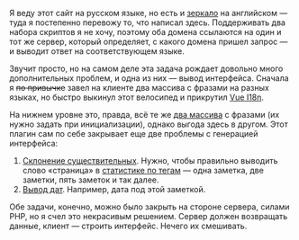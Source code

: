 ﻿Я веду этот сайт на русском языке, но есть и [зеркало](https://kostyanetsky.me) на английском — туда я постепенно перевожу то, что написал здесь. Поддерживать два набора скриптов я не хочу, поэтому оба домена ссылаются на один и тот же сервер, который определяет, с какого домена пришел запрос — и выводит ответ на соответствующем языке.

Звучит просто, но на самом деле эта задача рождает довольно много дополнительных проблем, и одна из них — вывод интерфейса. Сначала я <s>по привычке</s> завел на клиенте два массива с фразами на разных языках, но быстро выкинул этот велосипед и прикрутил [Vue I18n](https://www.npmjs.com/package/vue-i18n).

На нижнем уровне это, правда, всё те же [два массива](https://kazupon.github.io/vue-i18n/guide/formatting.html#named-formatting) с фразами (их нужно задать при инициализации), однако выгода здесь в другом. Этот плагин сам по себе закрывает еще две проблемы с генерацией интерфейса:

1. [Склонение существительных](https://kazupon.github.io/vue-i18n/guide/pluralization.html). Нужно, чтобы правильно выводить слово «страница» в [статистике по тегам](/notes/tags/) — одна заметка, две заметки, пять заметок и так далее.
2. [Вывод дат](https://kazupon.github.io/vue-i18n/guide/datetime.html). Например, дата под этой заметкой.

Обе задачи, конечно, можно было закрыть на стороне сервера, силами PHP, но я счел это некрасивым решением. Сервер должен возвращать данные, клиент — строить интерфейс. Нечего их смешивать.